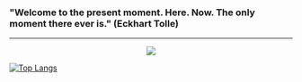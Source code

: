 <h3>"Welcome to the present moment. Here. Now. The only moment there ever is." (Eckhart Tolle)</h3>
<hr />
<p align="center">
  <a href="https://skillicons.dev">
    <img src="https://skillicons.dev/icons?i=docker,js,laravel,mysql,nodejs,react" />
  </a>
</p>


[![Top Langs](https://github-readme-stats.vercel.app/api/top-langs/?username=Jan-Emig&layout=compact)](https://github.com/anuraghazra/github-readme-stats)

